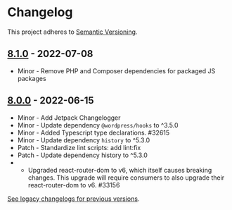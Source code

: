 # Changelog 

This project adheres to [Semantic Versioning](https://semver.org/spec/v2.0.0.html).

## [8.1.0](https://www.npmjs.com/package/@woocommerce/packages/js/navigation/v/8.1.0) - 2022-07-08 

-   Minor - Remove PHP and Composer dependencies for packaged JS packages

## [8.0.0](https://www.npmjs.com/package/@woocommerce/packages/js/navigation/v/8.0.0) - 2022-06-15 

-   Minor - Add Jetpack Changelogger
-   Minor - Update dependency `@wordpress/hooks` to ^3.5.0
-   Minor - Added Typescript type declarations. #32615
-   Minor - Update dependency `history` to ^5.3.0
-   Patch - Standardize lint scripts: add lint:fix
-   Patch - Update dependency history to ^5.3.0
-    - Upgraded react-router-dom to v6, which itself causes breaking changes. This upgrade will require consumers to also upgrade their react-router-dom to v6. #33156

[See legacy changelogs for previous versions](https://github.com/woocommerce/woocommerce/blob/68581955106947918d2b17607a01bdfdf22288a9/packages/js/navigation/CHANGELOG.md).
